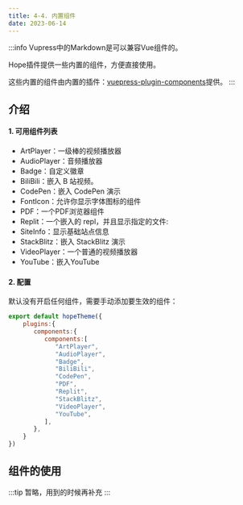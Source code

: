 ```yaml
---
title: 4-4. 内置组件
date: 2023-06-14
---
```

:::info
Vupress中的Markdown是可以兼容Vue组件的。

Hope插件提供一些内置的组件，方便直接使用。

这些内置的组件由内置的插件：[vuepress-plugin-components](https://plugin-components.vuejs.press/zh/)提供。
:::

## 介绍
#### 1. 可用组件列表
- ArtPlayer：一级棒的视频播放器
- AudioPlayer：音频播放器
- Badge：自定义徽章
- BiliBili：嵌入 B 站视频。
- CodePen：嵌入 CodePen 演示
- FontIcon：允许你显示字体图标的组件
- PDF：一个PDF浏览器组件
- Replit：一个嵌入的 repl，并且显示指定的文件:
- SiteInfo：显示基础站点信息
- StackBlitz：嵌入 StackBlitz 演示
- VideoPlayer：一个普通的视频播放器
- YouTube：嵌入YouTube

#### 2. 配置
默认没有开启任何组件，需要手动添加要生效的组件：
```js
export default hopeTheme({
    plugins:{
       components:{
          components:[
             "ArtPlayer",
             "AudioPlayer",
             "Badge",
             "BiliBili",
             "CodePen",
             "PDF",
             "Replit",
             "StackBlitz",
             "VideoPlayer",
             "YouTube",
          ],
       },    
    }
})
```

## 组件的使用
:::tip
暂略，用到的时候再补充
:::